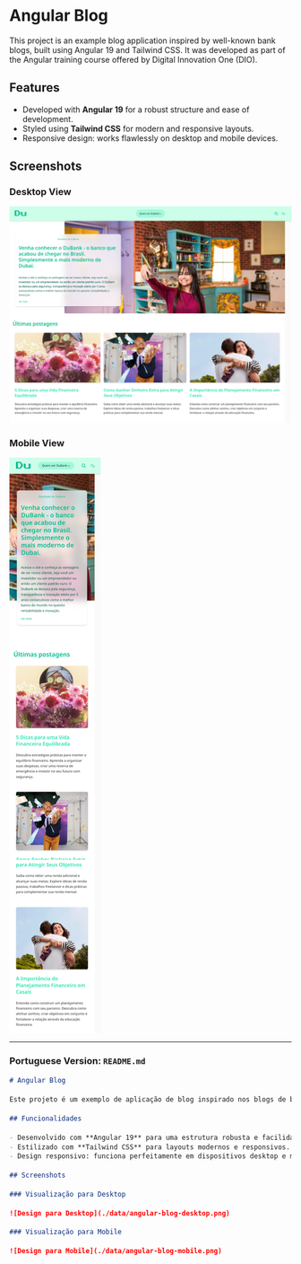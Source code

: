 # Angular Blog

This project is an example blog application inspired by well-known bank blogs, built using Angular 19 and Tailwind CSS. It was developed as part of the Angular training course offered by Digital Innovation One (DIO).

## Features

- Developed with **Angular 19** for a robust structure and ease of development.
- Styled using **Tailwind CSS** for modern and responsive layouts.
- Responsive design: works flawlessly on desktop and mobile devices.

## Screenshots

### Desktop View

![Desktop Design](./data/angular-blog-desktop.png)

### Mobile View

![Mobile Design](./data/angular-blog-mobile.png)

---

### Portuguese Version: `README.md`

```markdown
# Angular Blog

Este projeto é um exemplo de aplicação de blog inspirado nos blogs de bancos conhecidos, desenvolvido utilizando Angular 19 e Tailwind CSS. Foi criado como parte do curso de Angular oferecido pela Digital Innovation One (DIO).

## Funcionalidades

- Desenvolvido com **Angular 19** para uma estrutura robusta e facilidade de desenvolvimento.
- Estilizado com **Tailwind CSS** para layouts modernos e responsivos.
- Design responsivo: funciona perfeitamente em dispositivos desktop e móveis.

## Screenshots

### Visualização para Desktop

![Design para Desktop](./data/angular-blog-desktop.png)

### Visualização para Mobile

![Design para Mobile](./data/angular-blog-mobile.png)
```
